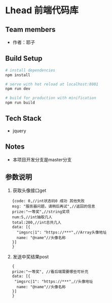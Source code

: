 # Lhead 前端代码库

## Team members
* 作者：耶子

## Build Setup
``` bash
# install dependencies
npm install

# serve with hot reload at localhost:8081
npm run dev

# build for production with minification
npm run build


```

## Tech Stack
* jquery

## Notes
* 本项目开发分支是master分支

## 参数说明
1. 获取头像接口get

 ```
    {code: 0,//int状态码0 成功 其他失败
    msg: "服务器问题，请稍后再试",//返回的信息
    prize:"一等奖",//string奖项
    num:5,//int抽取几人
    total:200,//int总共几人
    data: [{
      "imgsrc|1": "https://***",//Array头像地址
      name: "@name"//头像名称
    }]
    }   
 ```

 2. 发送中奖结果post

 ```
    {
    prize:"一等奖", //看后端需要哪些可补充
    data: [{
     "imgsrc|1": "https://***",//头像地址
      name: "@name"//头像名称
    }]
    }   
 ```





